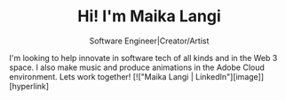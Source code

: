 <h1 align="center">Hi! I'm Maika Langi</h1>
<p align='center'>Software Engineer|Creator/Artist</p>
I'm looking to help innovate in software tech of all kinds and in the Web 3 space. I also make music and produce animations in the Adobe Cloud environment.
Lets work together!
[!["Maika Langi | LinkedIn"][image]][hyperlink]

[hyperlink]:https://www.linkedin.com/in/maika-langi-7ab038222/
[image]:https://cdn-icons-png.flaticon.com/512/174/174857.png
